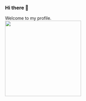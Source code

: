 ### Hi there 👋
Welcome to my profile. 
<br>
<img src="https://media.giphy.com/media/888R35MJTmDxQfRzfS/giphy.gif" width="250" height="250"/>

